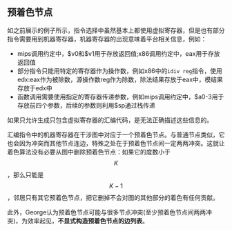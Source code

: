 ## 预着色节点

如之前展示的例子所示，指令选择中虽然基本上都使用虚拟寄存器，但是也有部分指令需要用到机器寄存器，机器寄存器的出现意味着平台相关信息，例如：
- mips调用约定中，\$v0和\$v1用于存放返回值;x86调用约定中，eax用于存放返回值
- 部分指令只能用特定的寄存器作为操作数，例如x86中的`idiv reg`指令，使用edx:eax作为被除数，源操作数reg作为除数，除法结果存放于eax中，模结果存放于edx中
- 函数调用需要使用指定的寄存器传递参数，例如mips调用约定中，\$a0-3用于存放前四个参数，后续的参数则利用\$sp通过栈传递

如果只允许生成只包含虚拟寄存器的汇编代码，是无法正确描述这些信息的。

汇编指令中的机器寄存器在干涉图中对应于一个预着色节点。与普通节点类似，它也会因为冲突而其他节点连边，特殊之处在于预着色节点间一定两两冲突。这就让着色算法没有必要从图中删除预着色节点：如果它的度数小于$$K$$，那么只能是$$K - 1$$，邻居只有其它预着色节点，把它删掉不会对图的其他部分的着色有任何贡献。

此外，George认为预着色节点可能与很多节点冲突(至少预着色节点间两两冲突)，为效率起见，**不显式构造预着色节点的边列表**。